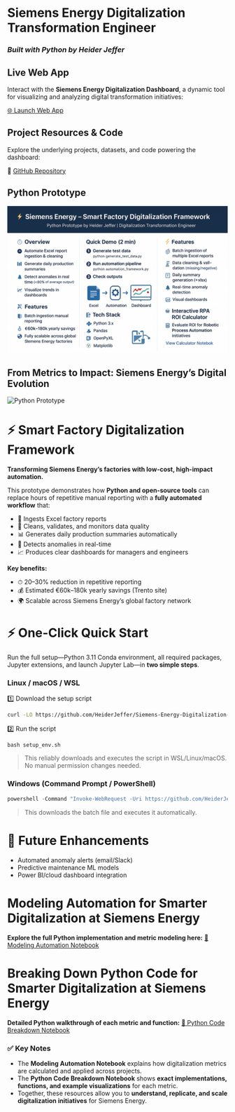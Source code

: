 # Siemens Energy Digitalization Transformation Engineer

### *Built with Python by Heider Jeffer*

## Live Web App

Interact with the **Siemens Energy Digitalization Dashboard**, a dynamic tool for visualizing and analyzing digital transformation initiatives:

[🌐 Launch Web App](https://siemens-energy-digitalization-dashboard-by-heider-jeffer.streamlit.app/)

## Project Resources & Code

Explore the underlying projects, datasets, and code powering the dashboard:

🔗 [GitHub Repository](https://github.com/HeiderJeffer/Siemens-Energy-Digitalization-Transformation-Engineer)

## Python Prototype

![Python Prototype](https://raw.githubusercontent.com/HeiderJeffer/Siemens-Energy-Digitalization-Transformation-Engineer/main/data/Python%20Prototype%20by%20Helder%20Jeffer.png)

## From Metrics to Impact: Siemens Energy’s Digital Evolution

![Python Prototype](https://github.com/HeiderJeffer/Siemens-Energy-Digitalization-Transformation-Engineer/blob/main/data/Data%20Insights%20for%20Siemens%20Energy%E2%80%99s%20Future%20by%20Heider%20Jeffer.png)

# ⚡ Smart Factory Digitalization Framework

**Transforming Siemens Energy’s factories with low-cost, high-impact automation.**

This prototype demonstrates how **Python and open-source tools** can replace hours of repetitive manual reporting with a **fully automated workflow** that:

* 📂 Ingests Excel factory reports
* 🧹 Cleans, validates, and monitors data quality
* 📊 Generates daily production summaries automatically
* 🚨 Detects anomalies in real-time
* 📈 Produces clear dashboards for managers and engineers

**Key benefits:**

* ⏱ 20–30% reduction in repetitive reporting
* 💰 Estimated €60k–180k yearly savings (Trento site)
* 🌍 Scalable across Siemens Energy’s global factory network



# ⚡ One-Click Quick Start

Run the full setup—Python 3.11 Conda environment, all required packages, Jupyter extensions, and launch Jupyter Lab—in **two simple steps**.

### Linux / macOS / WSL

1️⃣ Download the setup script

```bash
curl -LO https://github.com/HeiderJeffer/Siemens-Energy-Digitalization-Transformation-Engineer/raw/main/One-Click%20Environment%20Setup/setup_env.sh
```

2️⃣ Run the script

```
bash setup_env.sh
```

> This reliably downloads and executes the script in WSL/Linux/macOS. No manual permission changes needed.



### Windows (Command Prompt / PowerShell)

```powershell
powershell -Command "Invoke-WebRequest -Uri https://github.com/HeiderJeffer/Siemens-Energy-Digitalization-Transformation-Engineer/raw/main/One-Click%20Environment%20Setup/setup_env.bat -OutFile setup_env.bat; .\setup_env.bat"
```

> This downloads the batch file and executes it automatically.



# 🔮 Future Enhancements

* Automated anomaly alerts (email/Slack)
* Predictive maintenance ML models
* Power BI/cloud dashboard integration



# Modeling Automation for Smarter Digitalization at Siemens Energy

**Explore the full Python implementation and metric modeling here:**
[📄 Modeling Automation Notebook](https://github.com/HeiderJeffer/Siemens-Energy-Digitalization-Transformation-Engineer/blob/main/read/Modeling_Smart_Digitalization_SiemensEnergy.md)



# Breaking Down Python Code for Smarter Digitalization at Siemens Energy

**Detailed Python walkthrough of each metric and function:**
[📄 Python Code Breakdown Notebook](https://github.com/HeiderJeffer/Siemens-Energy-Digitalization-Transformation-Engineer/blob/main/read/BreakingDown_Python_SmartDigitalization_SiemensEnergy.md)


### ✅ Key Notes

* The **Modeling Automation Notebook** explains how digitalization metrics are calculated and applied across projects.
* The **Python Code Breakdown Notebook** shows **exact implementations, functions, and example visualizations** for each metric.
* Together, these resources allow you to **understand, replicate, and scale digitalization initiatives** for Siemens Energy.

